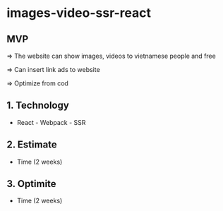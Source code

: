 # images-video-ssr-react
## MVP

⇒ The website can show images, videos to vietnamese people and free

⇒ Can insert link ads to website

⇒ Optimize from cod

## 1. Technology

- React - Webpack - SSR

## 2. Estimate

- Time (2 weeks)

## 3. Optimite

- Time (2 weeks)

